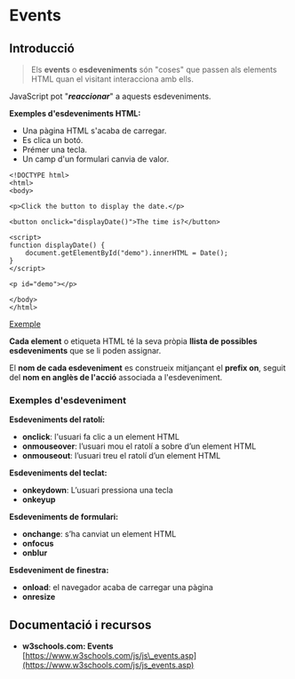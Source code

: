 # Events

## Introducció

> Els **events** o **esdeveniments** són "coses" que passen als elements HTML quan el visitant interacciona amb ells.

JavaScript pot "_**reaccionar**_" a aquests esdeveniments.

**Exemples d'esdeveniments HTML:**

* Una pàgina HTML s'acaba de carregar.
* Es clica un botó.
* Prémer una tecla.
* Un camp d'un formulari canvia de valor.

```markup
<!DOCTYPE html>
<html>
<body>

<p>Click the button to display the date.</p>

<button onclick="displayDate()">The time is?</button>

<script>
function displayDate() {
    document.getElementById("demo").innerHTML = Date();
}
</script>

<p id="demo"></p>

</body>
</html>
```

[Exemple](https://www.w3schools.com/js/tryit.asp?filename=tryjs_events1)

**Cada element** o etiqueta HTML té la seva pròpia **llista de possibles esdeveniments** que se li poden assignar.

El **nom de cada esdeveniment** es construeix mitjançant el **prefix on**, seguit del **nom en anglès de l'acció** associada a l'esdeveniment.

### **Exemples d'esdeveniment**

**Esdeveniments del ratolí:**

* **onclick**: l'usuari fa clic a un element HTML
* **onmouseover**: l’usuari mou el ratolí a sobre d’un element HTML
* **onmouseout**: l’usuari treu el ratolí d’un element HTML

**Esdeveniments del teclat:**

* **onkeydown**: L’usuari pressiona una tecla
* **onkeyup**

**Esdeveniments de formulari:** 

* **onchange**: s’ha canviat un element HTML
* **onfocus**
* **onblur**

**Esdeveniment de finestra:**

* **onload**: el navegador acaba de carregar una pàgina
* **onresize**

## Documentació i recursos

* **w3schools.com: Events** [https://www.w3schools.com/js/js\_events.asp](https://www.w3schools.com/js/js_events.asp)


